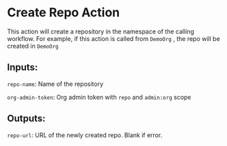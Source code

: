 # Create Repo Action

This action will create a repository in the namespace of the calling workflow. For example, if this action is called from `DemoOrg` , the repo will be created in `DemoOrg`

## Inputs:

`repo-name`: Name of the repository

`org-admin-token`: Org admin token with `repo` and `admin:org` scope

## Outputs:

`repo-url`: URL of the newly created repo. Blank if error.
